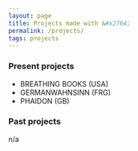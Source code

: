 ```yaml
---
layout: page
title: Projects made with &#x2764;
permalink: /projects/
tags: projects
---
```


### Present projects ###
- BREATHING BOOKS (USA)
- GERMANWAHNSINN (FRG)
- PHAIDON (GB)

### Past projects ###
n/a
